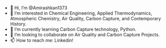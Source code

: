 - 👋 Hi, I’m @Amirashkan1373
- 👀 I’m interested in Chemical Engineering, Applied Thermodynamics, Atmospheric Chemistry, Air Quality, Carbon Capture, and Contemporary History.
- 🌱 I’m currently learning Carbon Capture technology, Python.
- 💞️ I’m looking to collaborate on Air Quality and Carbon Capture Projects.
- 📫 How to reach me: Linkedin!

<!---
Amirashkan1373/Amirashkan1373 is a ✨ special ✨ repository because its `README.md` (this file) appears on your GitHub profile.
You can click the Preview link to take a look at your changes.
--->
